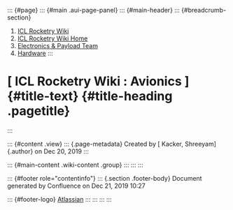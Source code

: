 ::: {#page}
::: {#main .aui-page-panel}
::: {#main-header}
::: {#breadcrumb-section}
1.  [ICL Rocketry Wiki](index.html)
2.  [ICL Rocketry Wiki Home](ICL-Rocketry-Wiki-Home_142270843.html)
3.  [Electronics & Payload Team](142271011.html)
4.  [Hardware](Hardware_149336894.html)
:::

[ ICL Rocketry Wiki : Avionics ]{#title-text} {#title-heading .pagetitle}
=============================================
:::

::: {#content .view}
::: {.page-metadata}
Created by [ Kacker, Shreeyam]{.author} on Dec 20, 2019
:::

::: {#main-content .wiki-content .group}
:::
:::
:::

::: {#footer role="contentinfo"}
::: {.section .footer-body}
Document generated by Confluence on Dec 21, 2019 10:27

::: {#footer-logo}
[Atlassian](http://www.atlassian.com/)
:::
:::
:::
:::
